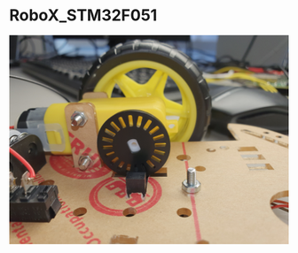 # RoboX_STM32F051


![alt text](https://github.com/peterson94/RoboX_STM32F051/blob/main/Gallery/20220304_160159.jpg?raw=true)
